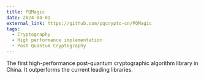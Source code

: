 ```yaml
---
title: PQMagic
date: 2024-04-01
external_link: https://github.com/pqcrypto-cn/PQMagic
tags:
  - Cryptography
  - High performance implementation
  - Post Quantum Cryptography
---
```


The first high-performance post-quantum cryptographic algorithm library in China. It outperforms the current leading libraries.

<!--more-->
